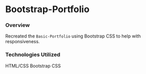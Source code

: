 # Bootstrap-Portfolio

### Overview

Recreated the `Basic-Portfolio` using Bootstrap CSS to help with responsiveness. 

### Technologies Utilized 

HTML/CSS Bootstrap CSS
